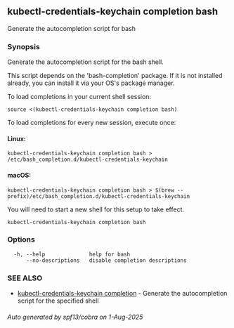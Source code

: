 ## kubectl-credentials-keychain completion bash

Generate the autocompletion script for bash

### Synopsis

Generate the autocompletion script for the bash shell.

This script depends on the 'bash-completion' package.
If it is not installed already, you can install it via your OS's package manager.

To load completions in your current shell session:

	source <(kubectl-credentials-keychain completion bash)

To load completions for every new session, execute once:

#### Linux:

	kubectl-credentials-keychain completion bash > /etc/bash_completion.d/kubectl-credentials-keychain

#### macOS:

	kubectl-credentials-keychain completion bash > $(brew --prefix)/etc/bash_completion.d/kubectl-credentials-keychain

You will need to start a new shell for this setup to take effect.


```
kubectl-credentials-keychain completion bash
```

### Options

```
  -h, --help              help for bash
      --no-descriptions   disable completion descriptions
```

### SEE ALSO

* [kubectl-credentials-keychain completion](kubectl-credentials-keychain_completion.md)	 - Generate the autocompletion script for the specified shell

###### Auto generated by spf13/cobra on 1-Aug-2025
